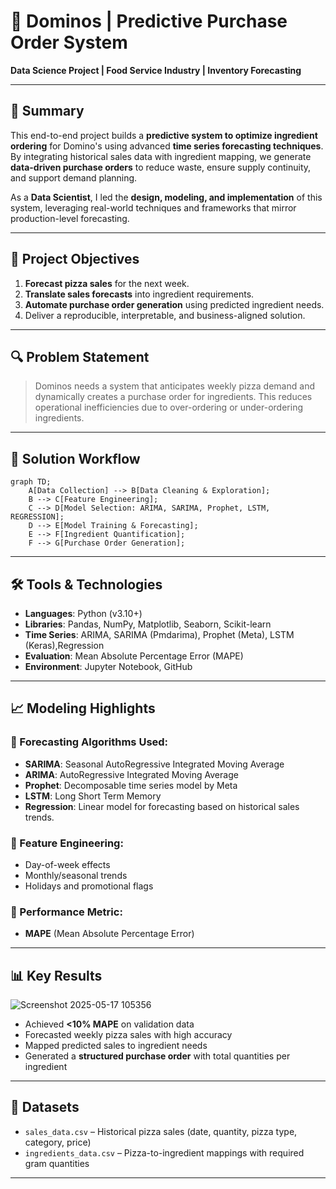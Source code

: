 # 🧐 Dominos | Predictive Purchase Order System

**Data Science Project | Food Service Industry | Inventory Forecasting**

---

## 📌 Summary

This end-to-end project builds a **predictive system to optimize ingredient ordering** for Domino's using advanced **time series forecasting techniques**. By integrating historical sales data with ingredient mapping, we generate **data-driven purchase orders** to reduce waste, ensure supply continuity, and support demand planning.

As a **Data Scientist**, I led the **design, modeling, and implementation** of this system, leveraging real-world techniques and frameworks that mirror production-level forecasting.

---

## 🌟 Project Objectives

1. **Forecast pizza sales** for the next week.
2. **Translate sales forecasts** into ingredient requirements.
3. **Automate purchase order generation** using predicted ingredient needs.
4. Deliver a reproducible, interpretable, and business-aligned solution.

---

## 🔍 Problem Statement

> Dominos needs a system that anticipates weekly pizza demand and dynamically creates a purchase order for ingredients. This reduces operational inefficiencies due to over-ordering or under-ordering ingredients.

---

## 🧪 Solution Workflow

```mermaid
graph TD;
    A[Data Collection] --> B[Data Cleaning & Exploration];
    B --> C[Feature Engineering];
    C --> D[Model Selection: ARIMA, SARIMA, Prophet, LSTM, REGRESSION];
    D --> E[Model Training & Forecasting];
    E --> F[Ingredient Quantification];
    F --> G[Purchase Order Generation];

```

---

## 🛠️ Tools & Technologies

* **Languages**: Python (v3.10+)
* **Libraries**: Pandas, NumPy, Matplotlib, Seaborn, Scikit-learn
* **Time Series**: ARIMA, SARIMA (Pmdarima), Prophet (Meta), LSTM (Keras),Regression
* **Evaluation**: Mean Absolute Percentage Error (MAPE)
* **Environment**: Jupyter Notebook, GitHub

---

## 📈 Modeling Highlights

### 🔹 Forecasting Algorithms Used:

* **SARIMA**: Seasonal AutoRegressive Integrated Moving Average
* **ARIMA**:  AutoRegressive Integrated Moving Average
* **Prophet**: Decomposable time series model by Meta
* **LSTM**: Long Short Term Memory
* **Regression**: Linear model for forecasting based on historical sales trends.

### 🔹 Feature Engineering:

* Day-of-week effects
* Monthly/seasonal trends
* Holidays and promotional flags

### 🔹 Performance Metric:

* **MAPE** (Mean Absolute Percentage Error)

---

## 📊 Key Results

![Screenshot 2025-05-17 105356](https://github.com/user-attachments/assets/8d5fc6ff-bdb6-40aa-9ff5-7ac7ff643cf2)


* Achieved **<10% MAPE** on validation data
* Forecasted weekly pizza sales with high accuracy
* Mapped predicted sales to ingredient needs
* Generated a **structured purchase order** with total quantities per ingredient

---

## 📂 Datasets

* `sales_data.csv` – Historical pizza sales (date, quantity, pizza type, category, price)
* `ingredients_data.csv` – Pizza-to-ingredient mappings with required gram quantities

---





